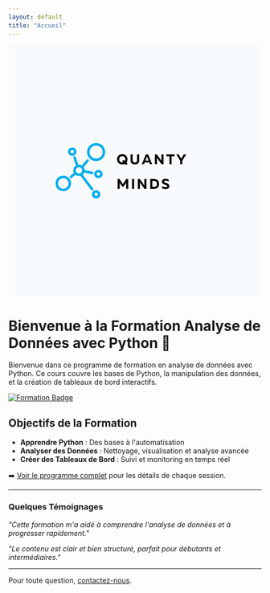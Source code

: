 ```yaml
---
layout: default
title: "Accueil"
---
```


![Logo Formation](./assets/images/2.png)

# Bienvenue à la Formation Analyse de Données avec Python 🎉

Bienvenue dans ce programme de formation en analyse de données avec Python. Ce cours couvre les bases de Python, la manipulation des données, et la création de tableaux de bord interactifs.

[![Formation Badge](https://img.shields.io/badge/Formation-Analyse%20de%20Données%20avec%20Python-blue?style=for-the-badge)](https://github.com/username/repo)

## Objectifs de la Formation

- **Apprendre Python** : Des bases à l'automatisation
- **Analyser des Données** : Nettoyage, visualisation et analyse avancée
- **Créer des Tableaux de Bord** : Suivi et monitoring en temps réel

➡️ [Voir le programme complet](./programme) pour les détails de chaque session.

---

### Quelques Témoignages

_"Cette formation m'a aidé à comprendre l'analyse de données et à progresser rapidement."_

_"Le contenu est clair et bien structuré, parfait pour débutants et intermédiaires."_

---

Pour toute question, [contactez-nous](./contact).
